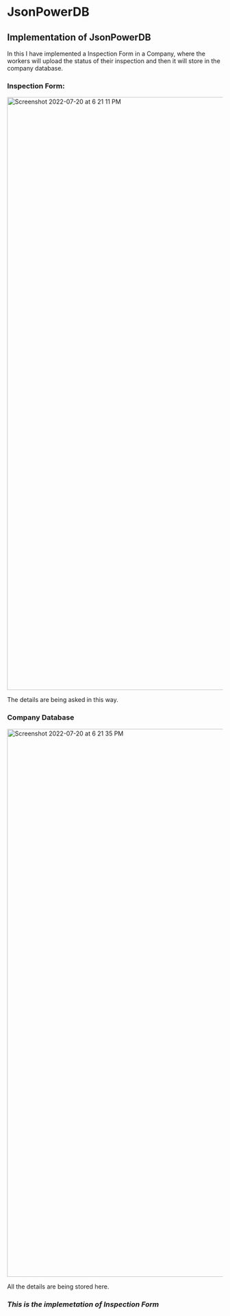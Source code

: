 # JsonPowerDB
## Implementation of JsonPowerDB

In this I have implemented a Inspection Form in a Company, where the workers will upload the status of their inspection and then it will store in the company database.

### **Inspection Form:**

<img width="1384" alt="Screenshot 2022-07-20 at 6 21 11 PM" src="https://user-images.githubusercontent.com/70621941/179986746-fce5fa80-d4fa-49ab-b909-2fc5ae685877.png">

The details are being asked in this way.

### **Company Database**

<img width="1279" alt="Screenshot 2022-07-20 at 6 21 35 PM" src="https://user-images.githubusercontent.com/70621941/179986935-1d352428-ae5a-484a-aea8-df07d7432e9c.png">

All the details are being stored here.

### *This is the implemetation of Inspection Form*


